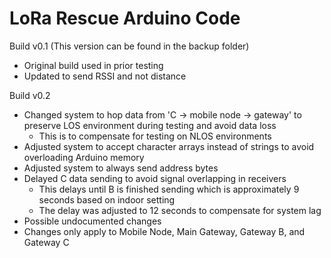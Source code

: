 # LoRa Rescue Arduino Code
Build v0.1 (This version can be found in the backup folder)
- Original build used in prior testing
- Updated to send RSSI and not distance

Build v0.2
- Changed system to hop data from 'C -> mobile node -> gateway' to preserve LOS environment during testing and avoid data loss
  - This is to compensate for testing on NLOS environments
- Adjusted system to accept character arrays instead of strings to avoid overloading Arduino memory
- Adjusted system to always send address bytes
- Delayed C data sending to avoid signal overlapping in receivers
  - This delays until B is finished sending which is approximately 9 seconds based on indoor setting
  - The delay was adjusted to 12 seconds to compensate for system lag
- Possible undocumented changes
- Changes only apply to Mobile Node, Main Gateway, Gateway B, and Gateway C
